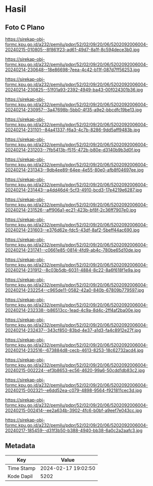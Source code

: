 # Hasil

## Foto C Plano

https://sirekap-obj-formc.kpu.go.id/a232/pemilu/pdpr/52/02/09/20/06/5202092006004-20240215-010805--8f861f23-ad61-49d7-8a1f-8c594dece3b0.jpg

https://sirekap-obj-formc.kpu.go.id/a232/pemilu/pdpr/52/02/09/20/06/5202092006004-20240214-230648--18e86698-7eea-4c42-b11f-087d7ff56253.jpg

https://sirekap-obj-formc.kpu.go.id/a232/pemilu/pdpr/52/02/09/20/06/5202092006004-20240214-230825--51f01a93-2392-4949-ba43-00f024301b36.jpg

https://sirekap-obj-formc.kpu.go.id/a232/pemilu/pdpr/52/02/09/20/06/5202092006004-20240214-230957--3a47698b-5bb0-4f35-a9e2-bbcdfc19be13.jpg

https://sirekap-obj-formc.kpu.go.id/a232/pemilu/pdpr/52/02/09/20/06/5202092006004-20240214-231101--84a41337-f6a3-4c7b-8286-9dd5aff9483b.jpg

https://sirekap-obj-formc.kpu.go.id/a232/pemilu/pdpr/52/02/09/20/06/5202092006004-20240214-231203--7fb5413b-f515-472b-b80e-d3140b9b3d0f.jpg

https://sirekap-obj-formc.kpu.go.id/a232/pemilu/pdpr/52/02/09/20/06/5202092006004-20240214-231343--9db4ee89-64ee-4e55-80e0-afb8f04697ee.jpg

https://sirekap-obj-formc.kpu.go.id/a232/pemilu/pdpr/52/02/09/20/06/5202092006004-20240214-231443--a4dd46d4-5cf3-4910-bcd3-17e4219e6287.jpg

https://sirekap-obj-formc.kpu.go.id/a232/pemilu/pdpr/52/02/09/20/06/5202092006004-20240214-231526--aff906a1-ec21-423b-bf8f-2c36ff7907e0.jpg

https://sirekap-obj-formc.kpu.go.id/a232/pemilu/pdpr/52/02/09/20/06/5202092006004-20240214-231603--e376d62e-fdc5-43df-8af2-5beff44ac690.jpg

https://sirekap-obj-formc.kpu.go.id/a232/pemilu/pdpr/52/02/09/20/06/5202092006004-20240214-231741--c0661e85-0814-4fd9-ab4c-780be65d10de.jpg

https://sirekap-obj-formc.kpu.go.id/a232/pemilu/pdpr/52/02/09/20/06/5202092006004-20240214-231912--8c03b5db-6031-4884-8c22-8a6f618f1e9a.jpg

https://sirekap-obj-formc.kpu.go.id/a232/pemilu/pdpr/52/02/09/20/06/5202092006004-20240214-232254--c965de11-0582-42a0-840b-67809b779597.jpg

https://sirekap-obj-formc.kpu.go.id/a232/pemilu/pdpr/52/02/09/20/06/5202092006004-20240214-232338--b86513cc-1ead-4c9a-8d4c-2ff4af2ba00e.jpg

https://sirekap-obj-formc.kpu.go.id/a232/pemilu/pdpr/52/02/09/20/06/5202092006004-20240214-232437--343cf850-83bd-4e37-a1d3-fa4c8912e27f.jpg

https://sirekap-obj-formc.kpu.go.id/a232/pemilu/pdpr/52/02/09/20/06/5202092006004-20240214-232516--673884d8-cecb-4613-8253-18c62732acd4.jpg

https://sirekap-obj-formc.kpu.go.id/a232/pemilu/pdpr/52/02/09/20/06/5202092006004-20240215-002224--ef3b8653-ec56-4620-99a6-50cdd1db83c2.jpg

https://sirekap-obj-formc.kpu.go.id/a232/pemilu/pdpr/52/02/09/20/06/5202092006004-20240215-002321--e6dd52ea-c079-4898-9564-f921811cec3d.jpg

https://sirekap-obj-formc.kpu.go.id/a232/pemilu/pdpr/52/02/09/20/06/5202092006004-20240215-002414--ee2a634b-3902-4fc6-b0bf-a9eef7e043cc.jpg

https://sirekap-obj-formc.kpu.go.id/a232/pemilu/pdpr/52/02/09/20/06/5202092006004-20240217-185459--d31f3b50-b388-4940-bb38-6a0c2a2aafc3.jpg


## Metadata

| Key        | Value               |
| ---------- | ------------------- |
| Time Stamp | 2024-02-17 19:02:50 |
| Kode Dapil | 5202                |



